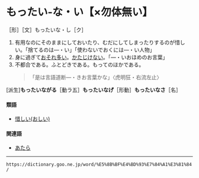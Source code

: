 # もったい‐な・い【×勿体無い】

［形］［文］もったいな・し［ク］
1. 有用なのにそのままにしておいたり、むだにしてしまったりするのが惜しい。「捨てるのは―・い」「使わないでおくには―・い人物」
2. 身に過ぎて[おそれ多い](%E3%81%8A%E3%81%9D%E3%82%8C%E3%81%8A%E3%81%8A%E3%81%84%EF%BC%88%E6%81%90%E3%82%8C%E5%A4%9A%E3%81%84%EF%BC%8F%E7%95%8F%E3%82%8C%E5%A4%9A%E3%81%84%EF%BC%89.md)。[かたじけない](かたじけない（忝い／辱い）)。「―・いおほめのお言葉」
3. 不都合である。ふとどきである。もってのほかである。    
    >「是は言語道断―・きお言葉かな」〈虎明狂・右流左止〉
        

\[派生\]**もったいながる**［動ラ五］**もったいなげ**［形動］**もったいなさ**［名］

#### 類語

-   [惜しい(おしい)](おしい（惜しい）)

#### 関連語

-   [あたら](https://dictionary.goo.ne.jp/word/%E5%8F%AF%E6%83%9C_%28%E3%81%82%E3%81%9F%E3%82%89%29/#jn-4653)

---
`https://dictionary.goo.ne.jp/word/%E5%8B%BF%E4%BD%93%E7%84%A1%E3%81%84/`